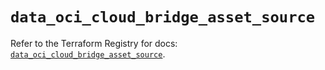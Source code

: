 # `data_oci_cloud_bridge_asset_source`

Refer to the Terraform Registry for docs: [`data_oci_cloud_bridge_asset_source`](https://registry.terraform.io/providers/oracle/oci/6.37.0/docs/data-sources/cloud_bridge_asset_source).
